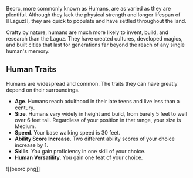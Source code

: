 Beorc, more commonly known as Humans, are as varied as they are plentiful. Although they lack the physical strength and longer lifespan of [[Laguz]], they are quick to populate and have settled throughout the land. 

Crafty by nature, humans are much more likely to invent, build, and research than the Laguz. They have created cultures, developed magics, and built cities that last for generations far beyond the reach of any single human's memory.

## Human Traits
Humans are widespread and common. The traits they can have greatly depend on their surroundings.

- **Age**. Humans reach adulthood in their late teens and live less than a century.
- **Size**. Humans vary widely in height and build, from barely 5 feet to well over 6 feet tall. Regardless of your position in that range, your size is Medium.
- **Speed**. Your base walking speed is 30 feet.
- **Ability Score Increase**. Two different ability scores of your choice increase by 1.
- **Skills**. You gain proficiency in one skill of your choice.
- **Human Versatility**. You gain one feat of your choice.

![[beorc.png]]